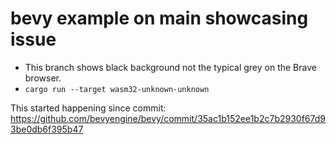 # bevy example on main showcasing issue
- This branch shows black background not the typical grey on the Brave browser.
- `cargo run --target wasm32-unknown-unknown`

This started happening since commit: https://github.com/bevyengine/bevy/commit/35ac1b152ee1b2c7b2930f67d93be0db6f395b47